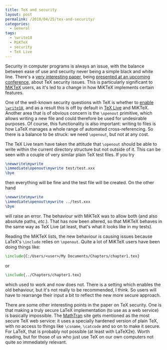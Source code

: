 ```yaml
---
title: TeX and security
layout: post
permalink: /2010/04/25/tex-and-security/
categories:
  - General
tags:
  - \write18
  - MiKTeX
  - security
  - TeX Live
---
```

Security in computer programs is always an issue, with the balance between ease of use and security never being a simple black and white line. There's a [very interesting paper](http://cseweb.ucsd.edu/~hovav/papers/csr10.html), being [presented at an upcoming conference,](http://www.usenix.org/event/leet10/tech/tech.html#Checkoway) about TeX security issues. This is particularly significant to [MiKTeX](https://www.miktex.org/) users, as it's led to a change in how MiKTeX implements certain features.

One of the well-known security questions with TeX is whether to [enable `\write18`](/2009/10/06/what-does-write18-mean/), and as a result this is off by default in [TeX Live](https://tug.org/texlive/) and MiKTeX. Another area that is of obvious concern is the `\openout` primitive, which allows writing a new file and could therefore be used for undesirable purposes. Of course, this functionality is also important: writing to files is how LaTeX manages a whole range of automated cross-referencing. So there is a balance to be struck: we need `\openout`, but not at any cost.

The TeX Live team have taken the attitude that `\openout` should be able to write within the current directory structure but not outside of it. This can be seen with a couple of very similar plain TeX test files. If you try

```latex
\newwrite\mywrite
\immediate\openout\mywrite test/test.xxx
\bye
```

then everything will be fine and the test file will be created. On the other hand

```latex
\newwrite\mywrite
\immediate\openout\mywrite ../test.xxx
\bye
```

will raise an error. The behaviour with MiKTeX was to allow both (and also absolute paths, _etc_.). That has now been altered, so that MiKTeX behaves in the same way as TeX Live (at least, that's what it looks like in my tests).

Reading the MiKTeX lists, the new behaviour is causing issues because LaTeX's `\include` relies on `\openout`. Quite a lot of MiKTeX users have been doing things like:

```latex
\include{C:/Users/<user>/My Documents/Chapters/chapter1.tex}
```

or

```latex
\include{../Chapters/chapter1.tex}
```

which used to work and now does not. There is a setting which enables the old behaviour, but it's not really to be recommended, I think. So users will have to rearrange their input a bit to reflect the new more secure approach.

There are some other interesting points in the paper on TeX security. One is that making a truly secure LaTeX implementation (to use as a web service) is basically impossible. The [MathTran](http://www.mathtran.org/) site gets mentioned as the most secure TeX web service: it uses a specially hardened version of plain TeX, with no access to things like `\csname`, `\catcode` and so on to make it secure. For LaTeX, that is probably not possible (at least with LaTeX2e). Worth reading, but for those of us who just use TeX on our own computers not quite so immediately relevant.
